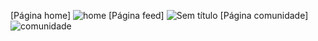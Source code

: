 [Página home]
![home](https://user-images.githubusercontent.com/31970167/71055030-e7d81180-2132-11ea-8538-5b7ec17d20d6.png)
[Página feed]
![Sem título](https://user-images.githubusercontent.com/31970167/71055183-78aeed00-2133-11ea-9e16-cf5724d4b33e.png)
[Página comunidade]
![comunidade](https://user-images.githubusercontent.com/31970167/71055215-8cf2ea00-2133-11ea-86e7-35b79c487344.png)

